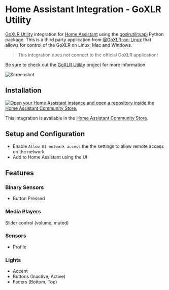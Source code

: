 # Home Assistant Integration - GoXLR Utility

[GoXLR Utility](https://github.com/GoXLR-on-Linux/goxlr-utility) integration for [Home Assistant](https://www.home-assistant.io/) using the [goxlrutilityapi](https://github.com/timmo001/goxlr-utility-api-py) Python package. This is a third party application from [@GoXLR-on-Linux](https://github.com/GoXLR-on-Linux) that allows for control of the GoXLR on Linux, Mac and Windows.

> This integration does not connect to the official GoXLR application!

Be sure to check out the [GoXLR Utility](https://github.com/GoXLR-on-Linux/goxlr-utility) project for more information.

![Screenshot](https://github.com/timmo001/homeassistant-integration-goxlr-utility/assets/28114703/cb6f6dac-e571-45ce-8848-45c8449ed84c)

## Installation

[![Open your Home Assistant instance and open a repository inside the Home Assistant Community Store.](https://my.home-assistant.io/badges/hacs_repository.svg)](https://my.home-assistant.io/redirect/hacs_repository/?owner=timmo001&repository=homeassistant-integration-goxlr-utility&category=integration)

This integration is available in the [Home Assistant Community Store](https://hacs.xyz/).

## Setup and Configuration

- Enable `Allow UI network access` the the settings to allow remote access on the network
- Add to Home Assistant using the UI

## Features

### Binary Sensors

- Button Pressed

### Media Players

Slider control (volume, muted)

### Sensors

- Profile

### Lights

- Accent
- Buttons (Inactive, Active)
- Faders (Bottom, Top)
